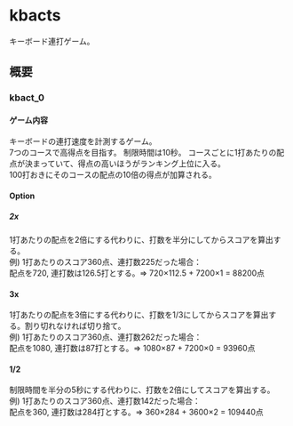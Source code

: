 # kbacts
キーボード連打ゲーム。
## 概要
### kbact_0
#### ゲーム内容
キーボードの連打速度を計測するゲーム。  
7つのコースで高得点を目指す。
制限時間は10秒。
コースごとに1打あたりの配点が決まっていて、得点の高いほうがランキング上位に入る。  
100打おきにそのコースの配点の10倍の得点が加算される。  
#### Option
##### 2x
1打あたりの配点を2倍にする代わりに、打数を半分にしてからスコアを算出する。  
例) 1打あたりのスコア360点、連打数225だった場合：  
配点を720, 連打数は126.5打とする。=> 720×112.5 + 7200×1 = 88200点
#### 3x
1打あたりの配点を3倍にする代わりに、打数を1/3にしてからスコアを算出する。割り切れなければ切り捨て。  
例) 1打あたりのスコア360点、連打数262だった場合：  
配点を1080, 連打数は87打とする。=> 1080×87 + 7200×0 = 93960点
#### 1/2
制限時間を半分の5秒にする代わりに、打数を2倍にしてスコアを算出する。  
例) 1打あたりのスコア360点、連打数142だった場合：  
配点を360, 連打数は284打とする。=> 360×284 + 3600×2 = 109440点

